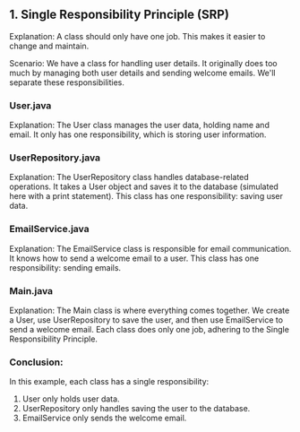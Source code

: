 ## 1. Single Responsibility Principle (SRP)

Explanation: A class should only have one job. This makes it easier to change and maintain.

Scenario: We have a class for handling user details. It originally does too much by managing both user details and sending welcome emails. We'll separate these responsibilities.

### User.java

Explanation: The User class manages the user data, holding name and email. It only has one responsibility, which is storing user information.

### UserRepository.java

Explanation: The UserRepository class handles database-related operations. It takes a User object and saves it to the database (simulated here with a print statement). This class has one responsibility: saving user data.

### EmailService.java

Explanation: The EmailService class is responsible for email communication. It knows how to send a welcome email to a user. This class has one responsibility: sending emails.

### Main.java

Explanation: The Main class is where everything comes together. We create a User, use UserRepository to save the user, and then use EmailService to send a welcome email. Each class does only one job, adhering to the Single Responsibility Principle.

### Conclusion:

In this example, each class has a single responsibility:

1. User only holds user data.
2. UserRepository only handles saving the user to the database.
3. EmailService only sends the welcome email.